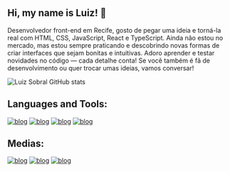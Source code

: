 ## Hi, my name is Luiz! 👋

Desenvolvedor front-end em Recife, gosto de pegar uma ideia e torná-la real com HTML, CSS, JavaScript, React e TypeScript. Ainda não estou no mercado, mas estou sempre praticando e descobrindo novas formas de criar interfaces que sejam bonitas e intuitivas. Adoro aprender e testar novidades no código — cada detalhe conta! Se você também é fã de desenvolvimento ou quer trocar umas ideias, vamos conversar!

![Luiz Sobral GitHub stats](https://github-readme-stats.vercel.app/api?username=LuizSobraldev&show_icons=true&theme=radical)




## Languages and Tools:

[![blog](https://img.shields.io/badge/HTML5-E34F26?style=for-the-badge&logo=html5&logoColor=white)]()
[![blog](https://img.shields.io/badge/CSS3-1572B6?style=for-the-badge&logo=css3&logoColor=white)]()
[![blog](https://img.shields.io/badge/JavaScript-F7DF1E?style=for-the-badge&logo=javascript&logoColor=black)]() 
[![blog](https://img.shields.io/badge/React-20232A?style=for-the-badge&logo=react&logoColor=61DAFB)]()


## Medias:

[![blog](https://img.shields.io/badge/Instagram-E4405F?style=for-the-badge&logo=instagram&logoColor=white)](https://www.instagram.com/luizsobral_/)
[![blog](https://img.shields.io/badge/Gmail-D14836?style=for-the-badge&logo=gmail&logoColor=white)]()
[![blog](https://img.shields.io/badge/LinkedIn-0077B5?style=for-the-badge&logo=linkedin&logoColor=white/)](https://www.linkedin.com/in/luiz-eduardo-oliveira-aa1717261/)
